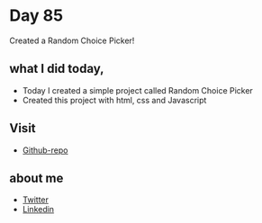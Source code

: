 # Day 85

Created a Random Choice Picker!


## what I did today,

 - Today I created a simple project called Random Choice Picker
 - Created this project with html, css and Javascript


## Visit

 - [Github-repo](https://github.com/KaranChandekar/50projects50days/tree/master/random-choice-picker)

 
## about me

 - [Twitter](https://twitter.com/karan_chandekar)
 - [Linkedin](https://www.linkedin.com/in/karan-chandekar-a87263219/)


